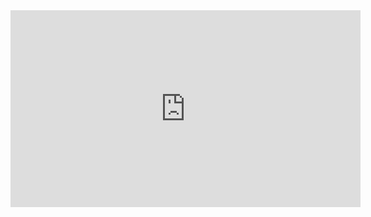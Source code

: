 <iframe width="560" height="315" src="https://www.youtube.com/embed/zjGEu3DxPcI" title="YouTube video player" frameborder="0" allow="accelerometer; autoplay; clipboard-write; encrypted-media; gyroscope; picture-in-picture" allowfullscreen></iframe>